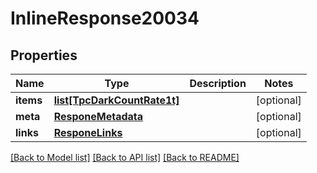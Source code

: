 # InlineResponse20034

## Properties
Name | Type | Description | Notes
------------ | ------------- | ------------- | -------------
**items** | [**list[TpcDarkCountRate1t]**](TpcDarkCountRate1t.md) |  | [optional] 
**meta** | [**ResponeMetadata**](ResponeMetadata.md) |  | [optional] 
**links** | [**ResponeLinks**](ResponeLinks.md) |  | [optional] 

[[Back to Model list]](../README.md#documentation-for-models) [[Back to API list]](../README.md#documentation-for-api-endpoints) [[Back to README]](../README.md)


